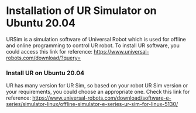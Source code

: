 # Installation of UR Simulator on Ubuntu 20.04
URSim is a simulation software of Universal Robot which is used for offline and online programming to control UR robot. 
To install UR software, you could access this link for reference: https://www.universal-robots.com/download/?query=   
### Install UR on Ubuntu 20.04
UR has many version for UR Sim, so based on your robot UR Sim version or your requirements, you could choose an appropriate one. Check this link for reference: https://www.universal-robots.com/download/software-e-series/simulator-linux/offline-simulator-e-series-ur-sim-for-linux-5130/    
